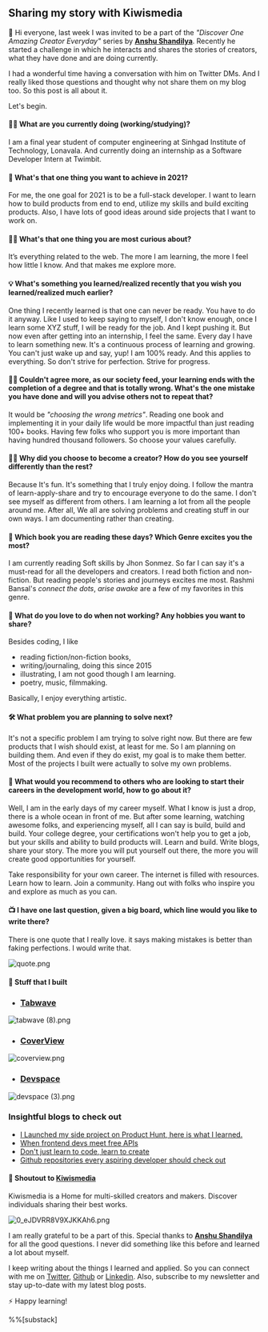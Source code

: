 ## Sharing my story with Kiwismedia

👋 Hi everyone, last week I was invited to be a part of the *"Discover One Amazing Creator Everyday"* series by **[Anshu Shandilya](https://twitter.com/ashandilya64)**. Recently he started a challenge in which he interacts and shares the stories of creators, what they have done and are doing currently.

I had a wonderful time having a conversation with him on Twitter DMs. And I really liked those questions and thought why not share them on my blog too. So this post is all about it.

Let's begin.

#### 👨‍🎓 What are you currently doing (working/studying)?
I am a final year student of computer engineering at Sinhgad Institute of Technology, Lonavala. And currently doing an internship as a Software Developer Intern at Twimbit.

#### 🎯 What's that one thing you want to achieve in 2021?
For me, the one goal for 2021 is to be a full-stack developer. I want to learn how to build products from end to end, utilize my skills and build exciting products. Also, I have lots of good ideas around side projects that I want to work on.

#### 👨‍🚀 What's that one thing you are most curious about?

It’s everything related to the web. The more I am learning, the more I feel how little I know. And that makes me explore more. 

#### 💡 What's something you learned/realized recently that you wish you learned/realized much earlier?

One thing I recently learned is that one can never be ready. You have to do it anyway. Like I used to keep saying to myself, I don't know enough, once I learn some XYZ stuff, I will be ready for the job. And I kept pushing it. But now even after getting into an internship, I feel the same. Every day I have to learn something new.  It's a continuous process of learning and growing. You can't just wake up and say, yup! I am 100% ready. And this applies to everything. So don't strive for perfection. Strive for progress.

#### 🙋‍♂️ Couldn't agree more, as our society feed, your learning ends with the completion of a degree and that is totally wrong. What's the one mistake you have done and will you advise others not to repeat that?

It would be *"choosing the wrong metrics"*. Reading one book and implementing it in your daily life would be more impactful than just reading 100+ books. Having few folks who support you is more important than having hundred thousand followers. So choose your values carefully.

#### 🦸‍♂️ Why did you choose to become a creator? How do you see yourself differently than the rest?

Because It's fun. It's something that I truly enjoy doing. I follow the mantra of learn-apply-share and try to encourage everyone to do the same. I don't see myself as different from others. I am learning a lot from all the people around me. After all, We all are solving problems and creating stuff in our own ways. I am documenting rather than creating.


#### 📖 Which book you are reading these days? Which Genre excites you the most?

I am currently reading Soft skills by Jhon Sonmez. So far I can say it's a must-read for all the developers and creators. I read both fiction and non-fiction. But reading people's stories and journeys excites me most. Rashmi Bansal's *connect the dots*, *arise awake* are a few of my favorites in this genre.


#### 🎨 What do you love to do when not working? Any hobbies you want to share?

Besides coding, I like 
- reading fiction/non-fiction books, 
- writing/journaling, doing this since 2015 
- illustrating, I am not good though I am learning.
- poetry, music, filmmaking. 

Basically, I enjoy everything artistic.

#### 🛠 What problem you are planning to solve next? 

It's not a specific problem I am trying to solve right now. But there are few products that I wish should exist, at least for me. So I am planning on building them. And even if they do exist, my goal is to make them better. Most of the projects I built were actually to solve my own problems.

#### 📡 What would you recommend to others who are looking to start their careers in the development world, how to go about it?

Well, I am in the early days of my career myself. What I know is just a drop, there is a whole ocean in front of me. But after some learning, watching awesome folks, and experiencing myself, all I can say is build, build and build.
Your college degree, your certifications won't help you to get a job, but your skills and ability to build products will. Learn and build. Write blogs, share your story. The more you will put yourself out there, the more you will create good opportunities for yourself. 

Take responsibility for your own career. The internet is filled with resources. Learn how to learn. Join a community. Hang out with folks who inspire you and explore as much as you can.

#### 📺 I have one last question, given a big board, which line would you like to write there?

There is one quote that I really love. it says making mistakes is better than faking perfections. I would write that.

![quote.png](https://cdn.hashnode.com/res/hashnode/image/upload/v1616149872785/3XTcwK64A.png)





#### 🚀 Stuff that I built


- ###  [Tabwave](https://tabwave.vercel.app/) 
![tabwave (8).png](https://cdn.hashnode.com/res/hashnode/image/upload/v1616596210643/ZuTrYESdu.png)

- ###  [CoverView](https://coverview.now.sh/)
![coverview.png](https://cdn.hashnode.com/res/hashnode/image/upload/v1616596275719/eTDwuxX-a.png)

- ###  [Devspace](https://devspace.vercel.app/)
![devspace (3).png](https://cdn.hashnode.com/res/hashnode/image/upload/v1616596295086/EEYRo8WuM.png)

### Insightful blogs to check out

- [I Launched my side project on Product Hunt, here is what I learned.](https://blog.rutikwankhade.dev/i-launched-my-side-project-on-product-hunt-here-is-what-i-learned)
- [When frontend devs meet free APIs](https://blog.rutikwankhade.dev/when-frontend-devs-meet-free-apis)
- [Don't just learn to code, learn to create](https://blog.rutikwankhade.dev/dont-just-learn-to-code-learn-to-create)
- [Github repositories every aspiring developer should check out](https://blog.rutikwankhade.dev/github-repositories-every-aspiring-developer-should-check-out)




####  🚀 Shoutout to [Kiwismedia](https://kiwismedia.com/) 
Kiwismedia is a Home for multi-skilled creators and makers. Discover individuals sharing their best works.

![0_eJDVRR8V9XJKKAh6.png](https://cdn.hashnode.com/res/hashnode/image/upload/v1616597339536/RnrA6__6t.png)

I am really grateful to be a part of this. Special thanks to **[Anshu Shandilya](https://twitter.com/ashandilya64)** for all the good questions. I never did something like this before and learned a lot about myself.

I keep writing about the things I learned and applied. So you can connect with me on [Twitter](https://twitter.com/WankhadeRutik), [Github](https://github.com/rutikwankhade)  or [Linkedin](https://www.linkedin.com/in/rutik-wankhade). Also, subscribe to my newsletter and stay up-to-date with my latest blog posts.

⚡ Happy learning!

%%[substack]